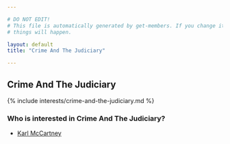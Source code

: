 ```yaml
---

# DO NOT EDIT!
# This file is automatically generated by get-members. If you change it, bad
# things will happen.

layout: default
title: "Crime And The Judiciary"

---
```


## Crime And The Judiciary

{% include interests/crime-and-the-judiciary.md %}

### Who is interested in Crime And The Judiciary?


* [Karl McCartney](/members/karl-mccartney.html)
